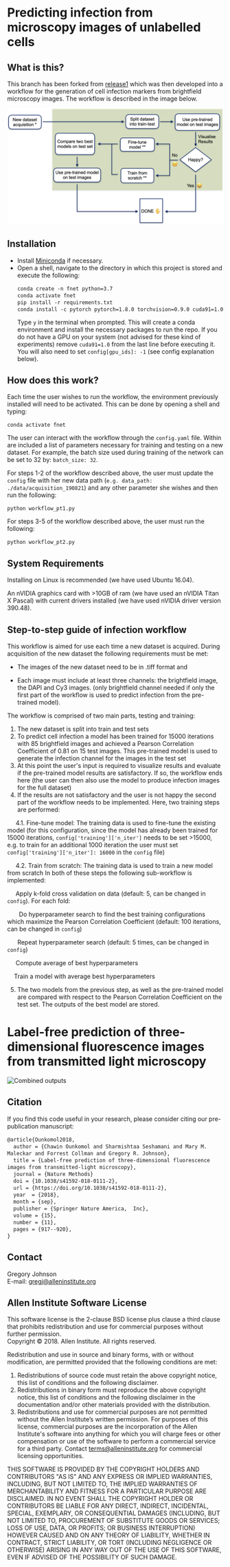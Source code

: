 # Predicting infection from microscopy images of unlabelled cells

## What is this?
This branch has been forked from [release1](https://github.com/AllenCellModeling/pytorch_fnet/tree/release_1) which was then developed into a workflow for the generation of cell infection markers from brightfield microscopy images. The workflow is described in the image below.

![Infection generation workflow](doc/flow_app_final.png "Infection generation workflow")

## Installation
- Install [Miniconda](https://conda.io/miniconda.html) if necessary.
- Open a shell, navigate to the directory in which this project is stored and execute the following:
   ```
   conda create -n fnet python=3.7
   conda activate fnet
   pip install -r requirements.txt
   conda install -c pytorch pytorch=1.8.0 torchvision=0.9.0 cuda91=1.0
   ```
   Type ```y``` in the terminal when prompted. This will create a conda environment and install the necessary packages to run the repo. If you do not have a GPU on your system (not advised for these kind of experiments) remove ```cuda91=1.0``` from the last line before executing it. You will also need to set ```config[gpu_ids]: -1``` (see config explanation below).

## How does this work?

Each time the user wishes to run the workflow, the environment previously installed will need to be activated. This can be done by opening a shell and typing:

```
conda activate fnet
```

The user can interact with the workflow through the ```config.yaml``` file. Within are included a list of parameters necessary for training and testing on a new dataset. For example, the batch size used during training of the network can be set to 32 by: ```batch_size: 32```.

For steps 1-2 of the workflow described above, the user must update the ```config``` file with her new data path (```e.g. data_path: ./data/acquisition_190821```) and any other parameter she wishes and then run the following:

```
python workflow_pt1.py
```

For steps 3-5 of the workflow described above, the user must run the following:

```
python workflow_pt2.py
```

## System Requirements
Installing on Linux is recommended (we have used Ubuntu 16.04).

An nVIDIA graphics card with >10GB of ram (we have used an nVIDIA Titan X Pascal) with current drivers installed (we have used nVIDIA driver version 390.48).


## Step-to-step guide of infection workflow
 This workflow is aimed for use each time a new dataset is acquired. During acquisition of the new dataset the following requirements must be met: 

* The images of the new dataset need to be in .tiff format and 

* Each image must include at least three channels: the brightfield image, the DAPI and Cy3 images. (only brightfield channel needed if only the first part of the workflow is used to  predict infection from the pre-trained model).

The workflow is comprised of two main parts, testing and training:
 1. The new dataset is split into train and test sets
 2. To predict cell infection a model has been trained for 15000 iterations with 85 brightfield images and achieved a Pearson Correlation Coefficient of 0.81 on 15 test images. This pre-trained model is used to generate the infection channel for the images in the test set
 3. At this point the user's input is required to visualize results and evaluate if the pre-trained model results are satisfactory. If so, the workflow ends here (the user can then also use the model to produce infection images for the full dataset)
 4. If the results are not satisfactory and the user is not happy the second part of the workflow needs to be implemented. Here, two training steps are performed:
 
 &nbsp;&nbsp;&nbsp;&nbsp; 4.1. Fine-tune model: The training data is used to fine-tune the existing model (for this configuration, since the model has already been trained for 15000 iterations, ```config['training']['n_iter']``` needs to be set >15000, e.g. to train for an additional 1000 iteration the user must set ```config['training']['n_iter']: 16000``` in the ```config``` file)
 
 &nbsp;&nbsp;&nbsp;&nbsp; 4.2. Train from scratch: The training data is used to train a new model from scratch
 In both of these steps the following sub-workflow is implemented:
 
 &nbsp;&nbsp;&nbsp;&nbsp; Apply k-fold cross validation on data (default: 5, can be changed in ```config```). For each fold:
 
 &nbsp;&nbsp;&nbsp;&nbsp;&nbsp;&nbsp; Do hyperparameter search to find the best training configurations which maximize the Pearson Correlation Coefficient (default: 100 iterations, can be changed in ```config```)
 
 &nbsp;&nbsp;&nbsp;&nbsp;&nbsp;&nbsp;Repeat hyperparameter search (default: 5 times, can be changed in ```config```)
 
 &nbsp;&nbsp;&nbsp;&nbsp; Compute average of best hyperparameters
 
 &nbsp;&nbsp;&nbsp;&nbsp;Train a model with average best hyperparameters
  
 5. The two models from the previous step, as well as the pre-trained model are compared with respect to the Pearson Correlation Coefficient on the test set. The outputs of the best model are stored.


# Label-free prediction of three-dimensional fluorescence images from transmitted light microscopy
![Combined outputs](doc/PredictingStructures-1.jpg?raw=true "Combined outputs")

## Citation
If you find this code useful in your research, please consider citing our pre-publication manuscript:
```
@article{Ounkomol2018,
  author = {Chawin Ounkomol and Sharmishtaa Seshamani and Mary M. Maleckar and Forrest Collman and Gregory R. Johnson},
  title = {Label-free prediction of three-dimensional fluorescence images from transmitted-light microscopy},
  journal = {Nature Methods}
  doi = {10.1038/s41592-018-0111-2},
  url = {https://doi.org/10.1038/s41592-018-0111-2},
  year  = {2018},
  month = {sep},
  publisher = {Springer Nature America,  Inc},
  volume = {15},
  number = {11},
  pages = {917--920},
}
```

## Contact
Gregory Johnson  
E-mail: <gregj@alleninstitute.org>

## Allen Institute Software License
This software license is the 2-clause BSD license plus clause a third clause that prohibits redistribution and use for commercial purposes without further permission.   
Copyright © 2018. Allen Institute.  All rights reserved.

Redistribution and use in source and binary forms, with or without modification, are permitted provided that the following conditions are met:
1. Redistributions of source code must retain the above copyright notice, this list of conditions and the following disclaimer.  
2. Redistributions in binary form must reproduce the above copyright notice, this list of conditions and the following disclaimer in the documentation and/or other materials provided with the distribution.  
3. Redistributions and use for commercial purposes are not permitted without the Allen Institute’s written permission. For purposes of this license, commercial purposes are the incorporation of the Allen Institute's software into anything for which you will charge fees or other compensation or use of the software to perform a commercial service for a third party. Contact terms@alleninstitute.org for commercial licensing opportunities.  

THIS SOFTWARE IS PROVIDED BY THE COPYRIGHT HOLDERS AND CONTRIBUTORS "AS IS" AND ANY EXPRESS OR IMPLIED WARRANTIES, INCLUDING, BUT NOT LIMITED TO, THE IMPLIED WARRANTIES OF MERCHANTABILITY AND FITNESS FOR A PARTICULAR PURPOSE ARE DISCLAIMED. IN NO EVENT SHALL THE COPYRIGHT HOLDER OR CONTRIBUTORS BE LIABLE FOR ANY DIRECT, INDIRECT, INCIDENTAL, SPECIAL, EXEMPLARY, OR CONSEQUENTIAL DAMAGES (INCLUDING, BUT NOT LIMITED TO, PROCUREMENT OF SUBSTITUTE GOODS OR SERVICES; LOSS OF USE, DATA, OR PROFITS; OR BUSINESS INTERRUPTION) HOWEVER CAUSED AND ON ANY THEORY OF LIABILITY, WHETHER IN CONTRACT, STRICT LIABILITY, OR TORT (INCLUDING NEGLIGENCE OR OTHERWISE) ARISING IN ANY WAY OUT OF THE USE OF THIS SOFTWARE, EVEN IF ADVISED OF THE POSSIBILITY OF SUCH DAMAGE.
